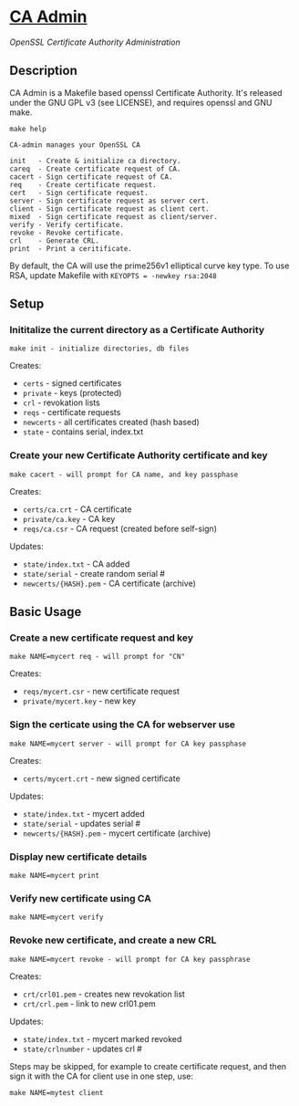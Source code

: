 # [CA Admin](https://github.com/sshambar/CA-admin)
*OpenSSL Certificate Authority Administration*

## Description

CA Admin is a Makefile based openssl Certificate Authority.  It's released
under the GNU GPL v3 (see LICENSE), and requires openssl and GNU make.

~~~~
make help

CA-admin manages your OpenSSL CA

init   - Create & initialize ca directory.
careq  - Create certificate request of CA.
cacert - Sign certificate request of CA.
req    - Create certificate request.
cert   - Sign certificate request.
server - Sign certificate request as server cert.
client - Sign certificate request as client cert.
mixed  - Sign certificate request as client/server.
verify - Verify certificate.
revoke - Revoke certificate.
crl    - Generate CRL.
print  - Print a ceritificate.
~~~~

By default, the CA will use the prime256v1 elliptical curve key type.
To use RSA, update Makefile with `KEYOPTS = -newkey rsa:2048`

## Setup

### Inititalize the current directory as a Certificate Authority

~~~~
make init - initialize directories, db files
~~~~

Creates:
 - `certs` - signed certificates
 - `private` - keys (protected)
 - `crl` - revokation lists
 - `reqs` - certificate requests
 - `newcerts` - all certificates created (hash based)
 - `state` - contains serial, index.txt

### Create your new Certificate Authority certificate and key

~~~~
make cacert - will prompt for CA name, and key passphase
~~~~

Creates:
 - `certs/ca.crt` - CA certificate
 - `private/ca.key` - CA key
 - `reqs/ca.csr` - CA request (created before self-sign)

Updates:
 - `state/index.txt` - CA added
 - `state/serial` - create random serial #
 - `newcerts/{HASH}.pem` - CA certificate (archive)

## Basic Usage

### Create a new certificate request and key

~~~~
make NAME=mycert req - will prompt for "CN"
~~~~

Creates:
 - `reqs/mycert.csr` - new certificate request
 - `private/mycert.key` - new key   

### Sign the certicate using the CA for webserver use

~~~~
make NAME=mycert server - will prompt for CA key passphase
~~~~

Creates:
 - `certs/mycert.crt` - new signed certificate

Updates:
 - `state/index.txt` - mycert added
 - `state/serial` - updates serial #
 - `newcerts/{HASH}.pem` - mycert certificate (archive)

### Display new certificate details

~~~~
make NAME=mycert print
~~~~
 
### Verify new certificate using CA

~~~~
make NAME=mycert verify
~~~~

### Revoke new certificate, and create a new CRL

~~~~
make NAME=mycert revoke - will prompt for CA key passphrase
~~~~

Creates:
 - `crt/crl01.pem` - creates new revokation list
 - `crt/crl.pem` - link to new crl01.pem

Updates:
 - `state/index.txt` - mycert marked revoked
 - `state/crlnumber` - updates crl #

Steps may be skipped, for example to create certificate request, and then
sign it with the CA for client use in one step, use:

~~~~
make NAME=mytest client
~~~~
